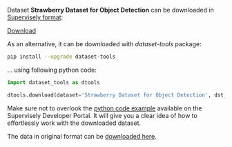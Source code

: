 Dataset **Strawberry Dataset for Object Detection** can be downloaded in [Supervisely format](https://developer.supervisely.com/api-references/supervisely-annotation-json-format):

 [Download](https://assets.supervisely.com/supervisely-supervisely-assets-public/teams_storage/L/O/Jq/nBHOKwmmAF2sUr75OBA1ro5h5DZw5myYqIDJKYKDTxPxB82Halcity4KYoywIIwuvZr3ZjmWOrrlNbOwmLHujWRW7AQoyblsAmoEniV4BAWBTaAE1bg38mEKfD4u.tar)

As an alternative, it can be downloaded with *dataset-tools* package:
``` bash
pip install --upgrade dataset-tools
```

... using following python code:
``` python
import dataset_tools as dtools

dtools.download(dataset='Strawberry Dataset for Object Detection', dst_dir='~/dataset-ninja/')
```
Make sure not to overlook the [python code example](https://developer.supervisely.com/getting-started/python-sdk-tutorials/iterate-over-a-local-project) available on the Supervisely Developer Portal. It will give you a clear idea of how to effortlessly work with the downloaded dataset.

The data in original format can be [downloaded here](https://zenodo.org/record/6126677/files/strawberries.zip?download=1).